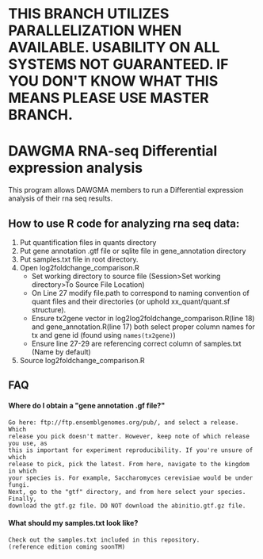 # THIS BRANCH UTILIZES PARALLELIZATION WHEN AVAILABLE. USABILITY ON ALL SYSTEMS NOT GUARANTEED. IF YOU DON'T KNOW WHAT THIS MEANS PLEASE USE MASTER BRANCH. 

# DAWGMA RNA-seq Differential expression analysis
This program allows DAWGMA members to run a Differential expression analysis of
their rna seq results.

## How to use R code for analyzing rna seq data:
1. Put quantification files in quants directory
2. Put gene annotation .gtf file or sqlite file in gene_annotation directory
3. Put samples.txt file in root directory.
4. Open log2foldchange_comparison.R
    - Set working directory to source file
    (Session>Set working directory>To Source File Location)
    - On Line 27 modify file.path to correspond to naming convention of quant
  files and their directories (or uphold xx_quant/quant.sf structure).
    - Ensure tx2gene vector in log2log2foldchange_comparison.R(line 18) and
  gene_annotation.R(line 17) both select proper column names for tx and gene id
  (found using `names(tx2gene)`)
    - Ensure line 27-29 are referencing correct column of samples.txt
  (Name by default)
5. Source log2foldchange_comparison.R


## FAQ
#### Where do I obtain a "gene annotation .gf file?"
```
Go here: ftp://ftp.ensemblgenomes.org/pub/, and select a release. Which
release you pick doesn't matter. However, keep note of which release you use, as
this is important for experiment reproducibility. If you're unsure of which
release to pick, pick the latest. From here, navigate to the kingdom in which
your species is. For example, Saccharomyces cerevisiae would be under fungi.
Next, go to the "gtf" directory, and from here select your species. Finally,
download the gtf.gz file. DO NOT download the abinitio.gtf.gz file.   
```

#### What should my samples.txt look like?
```
Check out the samples.txt included in this repository.
(reference edition coming soonTM)
```
